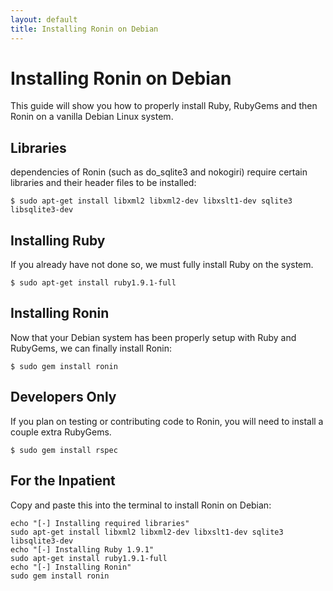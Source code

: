 ```yaml
---
layout: default
title: Installing Ronin on Debian
---
```


# Installing Ronin on Debian

This guide will show you how to properly install Ruby, RubyGems and then
Ronin on a vanilla Debian Linux system.

## Libraries

dependencies of Ronin (such as do_sqlite3 and nokogiri) require certain
libraries and their header files to be installed:

    $ sudo apt-get install libxml2 libxml2-dev libxslt1-dev sqlite3 libsqlite3-dev

## Installing Ruby

If you already have not done so, we must fully install Ruby on the system.

    $ sudo apt-get install ruby1.9.1-full

## Installing Ronin

Now that your Debian system has been properly setup with Ruby and RubyGems,
we can finally install Ronin:

    $ sudo gem install ronin

## Developers Only

If you plan on testing or contributing code to Ronin, you will need to
install a couple extra RubyGems.

    $ sudo gem install rspec

## For the Inpatient

Copy and paste this into the terminal to install Ronin on Debian:

    echo "[-] Installing required libraries"
    sudo apt-get install libxml2 libxml2-dev libxslt1-dev sqlite3 libsqlite3-dev
    echo "[-] Installing Ruby 1.9.1"
    sudo apt-get install ruby1.9.1-full
    echo "[-] Installing Ronin"
    sudo gem install ronin

